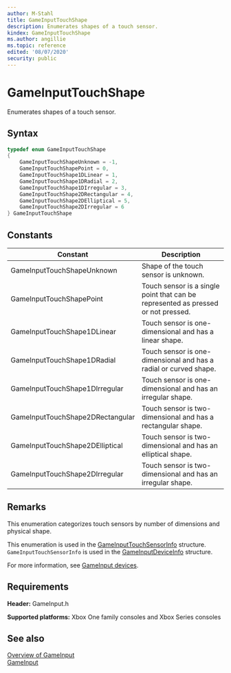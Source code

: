 ```yaml
---
author: M-Stahl
title: GameInputTouchShape
description: Enumerates shapes of a touch sensor.
kindex: GameInputTouchShape
ms.author: angillie
ms.topic: reference
edited: '08/07/2020'
security: public
---
```


# GameInputTouchShape  

Enumerates shapes of a touch sensor.  

<a id="syntaxSection"></a>

## Syntax  
  
```cpp
typedef enum GameInputTouchShape  
{  
    GameInputTouchShapeUnknown = -1,  
    GameInputTouchShapePoint = 0,  
    GameInputTouchShape1DLinear = 1,  
    GameInputTouchShape1DRadial = 2,  
    GameInputTouchShape1DIrregular = 3,  
    GameInputTouchShape2DRectangular = 4,  
    GameInputTouchShape2DElliptical = 5,  
    GameInputTouchShape2DIrregular = 6  
} GameInputTouchShape  
```  
  
<a id="constantsSection"></a>

## Constants  
  
| Constant | Description |
| --- | --- |
| GameInputTouchShapeUnknown | Shape of the touch sensor is unknown. |  
| GameInputTouchShapePoint | Touch sensor is a single point that can be represented as pressed or not pressed. |  
| GameInputTouchShape1DLinear | Touch sensor is one-dimensional and has a linear shape. |  
| GameInputTouchShape1DRadial | Touch sensor is one-dimensional and has a radial or curved shape. |  
| GameInputTouchShape1DIrregular | Touch sensor is one-dimensional and has an irregular shape. |  
| GameInputTouchShape2DRectangular | Touch sensor is two-dimensional and has a rectangular shape. |  
| GameInputTouchShape2DElliptical | Touch sensor is two-dimensional and has an elliptical shape. |  
| GameInputTouchShape2DIrregular | Touch sensor is two-dimensional and has an irregular shape. |  
  
<a id="remarksSection"></a>

## Remarks  

This enumeration categorizes touch sensors by number of dimensions and physical shape. 

This enumeration is used in the [GameInputTouchSensorInfo](../structs/gameinputtouchsensorinfo.md) structure. `GameInputTouchSensorInfo` is used in the [GameInputDeviceInfo](../structs/gameinputdeviceinfo.md) structure. 

For more information, see [GameInput devices](../../../../input/overviews/input-devices.md). 
  
<a id="requirementsSection"></a>

## Requirements  
  
**Header:** GameInput.h
  
**Supported platforms:** Xbox One family consoles and Xbox Series consoles  
  
<a id="seealsoSection"></a>

## See also  

[Overview of GameInput](../../../../input/overviews/input-overview.md)  
[GameInput](../gameinput_members.md)  
  